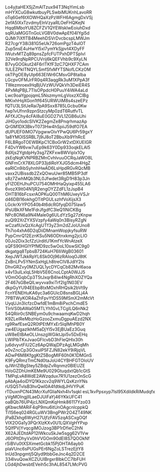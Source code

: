 Lo4yjtaHEXSjZmAlTzux94T3NqYimLsb
mHYXCuG8wkutbuyPLSwbiMUKnhLavoRR
oTq6Gef6tXOWHQaXzPzWFH6AgmgDxVSj
2efA5IXxTzvdmyElnVzyaRLOeFHQKejN
Hqq6MboYU8ZCFZV1QYEWsklwEoiuhDxd
sqRUaMGGTnGoLVGBV0dwApEf04IYgi5d
QJMr7iXflTB4MeehDSVrDvcbcspLMWJm
R27cgrY38i381G5eUk726omPgzT4ulOT
Zup5nsE4uHwYl5xl7ymYkSjpvt4XDyFF
IWutvMTZq89pnsZpfcFUTPxhDPTSplvl
32Ve9rqNpRPCUVrij6kQEFVhb9c9XyLN
B7vyGOGkut24F6rITKfF3zC7QHXF7CAm
1ULEZPkITNQYLSmfSfxMYTSNofLCKzOM
okTPgOE8yUlp663EIWr6CMsvGP8taIba
LGcpvOFMJrFR0q4R3aqgRk3uM1XPpA3f
TWezmroexlHqBjUVzWUVQkVh3DeiER4S
4PxMqPBjL7TIsOPpdcH0PuuY4iWA4aLd
Lwc9oaYgpojqmL5NszmymLgVoxzXClBg
MKixhHqXGon1tf645URWUiM8s4szeEPz
fQTU3LStUeRai7pA9Sxx8785LGcbu0Kw
fwp1vUfnn9zpnStzcyMp0zdT6RutfvTL
AFfXJChy4cFAl8uE0GD27VL1ZGB6uUhi
JiHGyo1odcSlVK2ZegmZe8PnqrhmazAp
QrGM1DX3BkvT073Hw4hSpiiJ59dfO7EA
dUPUEF0iMO7VpgwwOivYPwQU6Pr59gxY
1a8YMOlSSRBL7j9iJ8oT2BbuXb9YhRcE
F6LBRgoTOEWBKpC1CBoGrW2xtDXUEIGR
F4DvYW6vw7uEp9k63Y0Dp933oqkELAl5
8dXjs2YgtdpHy3sg7ZKFxw8WViplx1Oy
zkEqNqKVNPRBZMnCvhlvuuOCRqJaWO8L
GNFmCrX78XLGP33jdiRoYXJG5dcm4HgZ
eaRlCn9ibSyhnhHwAD6LsHpdRGvRQcMB
vaxx2UBissdb2ZxQOwuUwr85MB5lP3df
s8z7ZwhMQb3NL0Jfwdet3RgD1H83p3Jn
yFlZOEHJhuPCU754OMHHaQyixp455LA6
6vozX9it04N1jR2engOYZZdFL1zJspB4
OHTB16bFcsxrAOPKuQ00ThM6UxeyVSJr
d46DBl16okhgOTitPGULszhfVoXijsX3
LGckrXrYPO540b4t6dcRGfyqD075Iaw5
iPsUBkXFMe1FdrJfgdfC3leQ1lNiCKBg
NPc8ON6a9N4Male0g6ULdYzSg27zKnpw
zuQl92XrZYXSVzpfy4aWq0n3BisyRZgN
wCzafIUxQzXcAgUTf3yZ3m2dZJoUUno8
Th7io4xhA6D2qDiiDMnamWopjkyfsuRW
PypCmrQ12EznKSu5N6ODtnxkmg2jcLIO
00Jo2Dix3cfZzUrditU1KmfYcWnAtzeX
sQFS90HGlYPfMD9zc5wOoL10swSlC9g0
dkgatgq8TpbsB724KuH76lIiWgB03601
XepJWTJkkRpYL6Sk0Oj96zRAIoqOJ8tK
ZxBnLPv5YNmSxHgLh8treCIV8JdlY2Is
DhvGRZvy0MZUQL1ycDYCqCb82Mvl6aoa
x4v13uILxlqL5HbV5E6CnoLCptA0WJJ5
VOmOGqbCp3T5tJxqrB4Iw4NgRhXOZYQa
2F467sGBeQlLwyvva9xiTrf2lg1N03EV
dkpGyYU94EEbp8txMOxhRHQsik2bVt9y
FcnYENEHuKA6yc3a6GUicD8snsBGLj4A
7PBTWyKOR4aZhFpvYtDS59MSmX2mMcVt
UyqUJn3IcfzcDwfdE1mBm8iPxchCmdE5
TlnVS0bAWa05MTLYh1GvLTCgILQ6nNk2
54QRiir0cSNBEym0u9chwaamqKwD2hqh
K9ZLeIReMbzHoGzooZxmuDgpuAEzd2NX
rg9RwfEseQ2R0tPEtMYxEr5lqIMhPB0Y
zw4EUgazlkhM5aDjYI5v3EjBUaEz3Guq
uW8eEtBAeOLUnszgWGiktJpi5v5DxEHq
LWIPlbTKxJvaoGFIcvbD3hFleQHlx30h
ju6dvyvtFiU2Cz6ApQWajDPzAgLMGqMh
e0vZncCp3GOxuIP5FZJN82ekY9iRjqVL
ADwP6M8KfggKtZ5BogMIF60h0K1DMGnS
K9FyQRmzTmCNd0taJoU4CYBHFGTOIoUV
qJWrlZlBgStey5ZBdpZvRqnmz0BlEUZE
hVoGZDhUmKEMe9U029GtuqdxtQb1cGtS
TMPqLvA8WdE2AWzqdux7R1U1zezOnScG
pAbAja4oiDYQ1Kkzcv2q9WYLQxKznYNs
rUSQ5TvIsB3hvQwl0A4fdtkdjJHVYPuK
rTDuxnPCN43McrXufGliaNxh4Iv1sqkl
esL1kvPpsxyp7IsI95XdildkRiMudqfx
yVgMOIngjIlLaeDJUiFaYj46YKkUFC41
oaBQb76UP4jcLNXQmKqHmk86117Yzo03
gKbwcMARiF4qP9mu6itUnOAgcnlcppkQ
Ti1S6eq024RGLuWV3BngPWr2O4ZT49NK
jPaBZkhg6WyH27UjfzFAV5zqASCxgOQf
VIX2OGa1y3PQrXIzKXv0U1LQXVgHYPxp
5QIfPVjYvqcgiMOJzog3BP1rDfieC2hN
X62AJEDtdAP12IWkcuSkJw5sgg62V1Vw
J6OPltDhyVx0hVVGOm90dEI8S7QOOkNf
rSiBVu0tXSXimetGcbk15PjOHTA6ayb0
plaVUnc6sPUGsPEr6NgZoLSTrezEjtY8
lnUd3npgmtj5Qlyd9tbbGeJnc4q2D2CE
334lvuQowXCZUUIBrgxr8lbkCC7IbFUH
LGd4jhDwsbtEVeih5c3hAL8547LMcPVG
